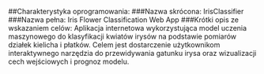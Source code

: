 ##Charakterystyka oprogramowania:
###Nazwa skrócona:  IrisClassifier
###Nazwa pełna: Iris Flower Classification Web App
###Krótki opis ze wskazaniem celów: Aplikacja internetowa wykorzystująca model uczenia maszynowego do klasyfikacji kwiatów irysów na podstawie pomiarów działek kielicha i płatków. Celem jest dostarczenie użytkownikom interaktywnego narzędzia do przewidywania gatunku irysa oraz wizualizacji cech wejściowych i prognoz modelu.
